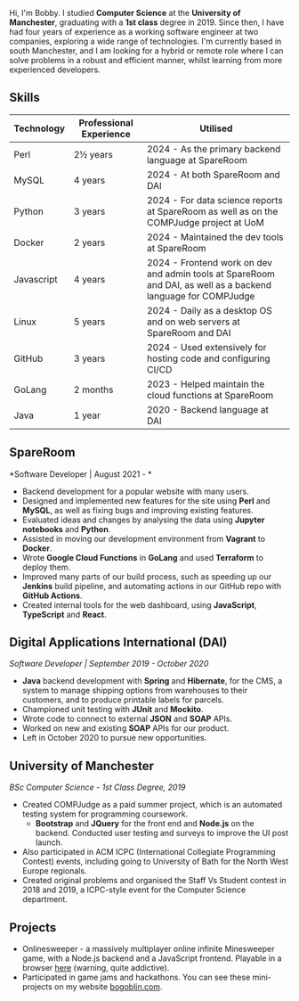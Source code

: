 Hi, I'm Bobby. I studied **Computer Science** at the **University of Manchester**, 
graduating with a **1st class** degree in 2019. Since then, I have had four
years of experience as a working software engineer at two companies, exploring
a wide range of technologies. I'm currently based in south Manchester, and I am
looking for a hybrid or remote role where I can solve problems
in a robust and efficient manner, whilst learning from more experienced
developers.

## Skills

| Technology | Professional Experience | Utilised                                                                                                      |
|------------|-------------------------|---------------------------------------------------------------------------------------------------------------|
| Perl       | 2½ years                | 2024 - As the primary backend language at SpareRoom                                                           |
| MySQL      | 4 years                 | 2024 - At both SpareRoom and DAI                                                                              |
| Python     | 3 years                 | 2024 - For data science reports at SpareRoom as well as on the COMPJudge project at UoM                       |
| Docker     | 2 years                 | 2024 - Maintained the dev tools at SpareRoom                                                                  |
| Javascript | 4 years                 | 2024 - Frontend work on dev and admin tools at SpareRoom and DAI, as well as a backend language for COMPJudge |
| Linux      | 5 years                 | 2024 - Daily as a desktop OS and on web servers at SpareRoom and DAI                                          |
| GitHub     | 3 years                 | 2024 - Used extensively for hosting code and configuring CI/CD                                                |
| GoLang     | 2 months                | 2023 - Helped maintain the cloud functions at SpareRoom                                                       |
| Java       | 1 year                  | 2020 - Backend language at DAI                                                                                |


## SpareRoom 
*Software Developer | August 2021 - *

- Backend development for a popular website with many users.
- Designed and implemented new features for the site using **Perl** and **MySQL**, as well as fixing bugs and improving existing features.
- Evaluated ideas and changes by analysing the data using **Jupyter notebooks** and **Python**.
- Assisted in moving our development environment from **Vagrant** to **Docker**.
- Wrote **Google Cloud Functions** in **GoLang** and used **Terraform** to deploy them.
- Improved many parts of our build process, such as speeding up our **Jenkins** build pipeline, and automating actions in our GitHub repo with **GitHub Actions**.
- Created internal tools for the web dashboard, using **JavaScript**, **TypeScript** and **React**.

<div class="pagebreak"></div>

## Digital Applications International (DAI)
*Software Developer | September 2019 - October 2020*

- **Java** backend development with **Spring** and **Hibernate**, for the CMS, a system to manage shipping options from warehouses to their customers, and to produce printable labels for parcels.
- Championed unit testing with **JUnit** and **Mockito**.
- Wrote code to connect to external **JSON** and **SOAP** APIs.
- Worked on new and existing **SOAP** APIs for our product.
- Left in October 2020 to pursue new opportunities.

## University of Manchester
*BSc Computer Science - 1st Class Degree, 2019*
 
- Created COMPJudge as a paid summer project, which is an automated testing system for programming coursework.
  - **Bootstrap** and **JQuery** for the front end and **Node.js** on the backend. Conducted user testing and surveys to improve the UI post launch.
- Also participated in ACM ICPC (International Collegiate Programming Contest) events, including going to University of Bath for the North West Europe regionals.
- Created original problems and organised the Staff Vs Student contest in 2018 and 2019, a ICPC-style event for the Computer Science department.

## Projects

- Onlinesweeper - a massively multiplayer online infinite Minesweeper game, with a Node.js backend and a JavaScript frontend. Playable in a browser [here](https://onlinesweeper-5i7y9.ondigitalocean.app/) (warning, quite addictive).
- Participated in game jams and hackathons. You can see these mini-projects on my website [bogoblin.com](https://bogoblin.com).